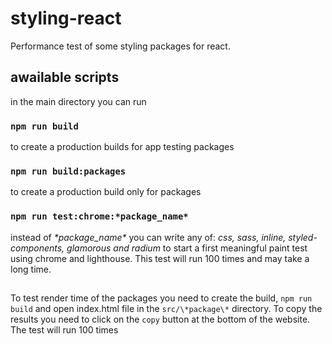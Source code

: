 # styling-react
Performance test of some styling packages for react.

## awailable scripts
in the main directory you can run

### `npm run build`
to create a production builds for app testing packages

### `npm run build:packages`
to create a production build only for packages

### `npm run test:chrome:*package_name*`
instead of _\*package_name\*_ you can write any of: _css, sass, inline, styled-components, glamorous and radium_
to start a first meaningful paint test using chrome and lighthouse.
This test will run 100 times and may take a long time.

##
To test render time of the packages you need to create the build,
`npm run build` and open index.html file in the `src/\*package\*` directory. To copy the results you need to click on the `copy` button at the bottom of the website. The test will run 100 times